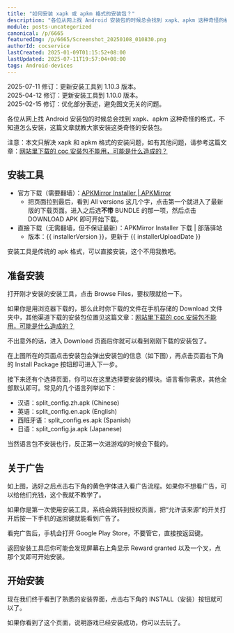 ```yaml
---
title: "如何安装 xapk 或 apkm 格式的安装包？"
description: "各位从网上找 Android 安装包的时候总会找到 xapk、apkm 这种奇怪的格式，不知道怎么安装，这篇文章就教大家安装这类安装包。注意：本文只解决 xapk 和 apkm 格式的安装问题……"
module: posts-uncategorized
canonical: /p/6665
featuredImg: /p/6665/Screenshot_20250108_010830.png
authorId: cocservice
lastCreated: 2025-01-09T01:15:52+08:00
lastUpdated: 2025-07-11T19:57:04+08:00
tags: Android-devices
---
```


<script setup>
const installerVersion = "1.10.3";
const installerUploadDate = "2025-07-11";
const installerFileName = "APKMirror_Installer_v1.10.3_s6P9wxk8T4sdILLp.apk";
</script>

<PostHistory>
2025-07-11 修订：更新安装工具到 1.10.3 版本。<br>
2025-04-12 修订：更新安装工具到 1.10.0 版本。<br>
2025-02-15 修订：优化部分表述，避免图文无关的问题。
</PostHistory>

各位从网上找 Android 安装包的时候总会找到 xapk、apkm 这种奇怪的格式，不知道怎么安装，这篇文章就教大家安装这类奇怪的安装包。

注意：本文只解决 xapk 和 apkm 格式的安装问题，如有其他问题，请参考这篇文章：[网站里下载的 coc 安装包不能用，可能是什么造成的？](/p/6903)

## 安装工具

- 官方下载（需要翻墙）：[APKMirror Installer | APKMirror](https://www.apkmirror.com/apk/apkmirror/apkmirror-installer-official/)
    - 把页面拉到最后，看到 All versions 这几个字，点击第一个就进入了最新版的下载页面。进入之后选**不带** BUNDLE 的那一项，然后点击 DOWNLOAD APK 即可开始下载。
- 直接下载（无需翻墙，但不保证最新）：<a :href="`https://static.clashpost.com/download/` + installerFileName">APKMirror Installer 下载 | 部落驿站</a>
    - 版本：{{ installerVersion }}，更新于 {{ installerUploadDate }}

安装工具是传统的 apk 格式，可以直接安装，这个不用我教吧。

## 准备安装

打开刚才安装的安装工具，点击 Browse Files，要权限就给一下。

<Pic src="/p/6665/Screenshot_20250107_230202.png" width="1440" height="1034" caption="选择文件" maxWidth="412px" />

如果你是用浏览器下载的，那么此时你下载的文件在手机存储的 Download 文件夹中，其他渠道下载的安装包位置见这篇文章：[网站里下载的 coc 安装包不能用，可能是什么造成的？](/p/6903)

<Pic src="/p/6665/Screenshot_20250107_230748.png" width="1440" height="3120" caption="进入安装包所在文件夹" maxWidth="412px" />

不出意外的话，进入 Download 页面后你就可以看到刚刚下载的安装包了。

<Pic src="/p/6665/Screenshot_20250108_002726.png" width="1440" height="1012" caption="安装包的基本信息" maxWidth="412px" />

在上图所在的页面点击安装包会弹出安装包的信息（如下图），再点击页面右下角的 Install Package 按钮即可进入下一步。

<Pic src="/p/6665/Screenshot_20250108_003020.png" width="1440" height="3120" caption="准备安装" maxWidth="412px" />

接下来还有个选择页面，你可以在这里选择要安装的模块。语言看你需求，其他全部默认即可。常见的几个语言列举如下：

- 汉语：split_config.zh.apk (Chinese)
- 英语：split_config.en.apk (English)
- 西班牙语：split_config.es.apk (Spanish)
- 日语：split_config.ja.apk (Japanese)

当然语言包不安装也行，反正第一次进游戏的时候会下载的。

<Pic src="/p/6665/Screenshot_20250108_004344.png" width="1440" height="2164" caption="选择你要安装的模块" maxWidth="412px" />

## 关于广告

如上图，选好之后点击右下角的黄色字体进入看广告流程。如果你不想看广告，可以给他们充钱，这个我就不教学了。

如果你是第一次使用安装工具，系统会跳转到授权页面，把“允许该来源”的开关打开后按一下手机的返回键就能看到广告了。

<Pic src="/p/6665/Screenshot_20250108_004809.png" width="1440" height="1027" caption="允许第三方来源的应用" maxWidth="412px" />

看完广告后，手机会打开 Google Play Store，不要管它，直接按返回键。

返回安装工具后你可能会发现屏幕右上角显示 Reward granted 以及一个叉，点那个叉即可开始安装。

<Pic src="/p/6665/Screenshot_20250108_010258.png" width="1440" height="243" caption="看完广告后注意点击屏幕右上角的叉" maxWidth="412px" />

## 开始安装

现在我们终于看到了熟悉的安装界面，点击右下角的 INSTALL（安装）按钮就可以了。

<Pic src="/p/6665/Screenshot_20250108_010618.png" width="1440" height="3120" caption="熟悉的安装界面" maxWidth="412px" />

如果你看到了这个页面，说明游戏已经安装成功，你可以去玩了。

<Pic src="/p/6665/Screenshot_20250108_010830.png" width="1440" height="847" caption="安装完成" maxWidth="412px" />
